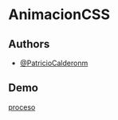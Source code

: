 # AnimacionCSS

## Authors

- [@PatricioCalderonm](https://github.com/Estirp3)


## Demo

[proceso](https://estirp3.github.io/AnimacionCSS/indext.html)


